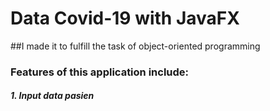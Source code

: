 # Data Covid-19 with JavaFX
##I made it to fulfill the task of object-oriented programming

### Features of this application include:
##### 1.	Input data pasien

